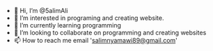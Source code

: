 - 👋 Hi, I’m @5alimAli
- 👀 I’m interested in programing and creating website.
- 🌱 I’m currently learning programming
- 💞️ I’m looking to collaborate on programming and creating websites
- 📫 How to reach me email 'salimnyamawi89@gmail.com'

<!---
5alimAli/5alimAli is a ✨ special ✨ repository because its `README.md` (this file) appears on your GitHub profile.
You can click the Preview link to take a look at your changes.
--->
